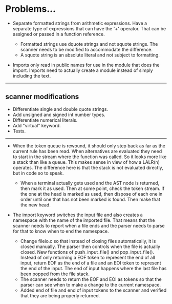 
# Problems...

* Separate formatted strings from arithmetic expressions. Have a separate type of expressions that can have the '+' operator. That can be assigned or passed in a function reference.
  * Formatted strings use dquote strings and not squote strings. The scanner needs to be modified to accommodate the difference.
  * A squote string is an absolute literal and not subject to formatting.

* Imports only read in public names for use in the module that does the import. Imports need to actually create a module instead of simply including the text.

---------------

## scanner modifications
* Differentiate single and double quote strings.
* Add unsigned and signed int number types.
* Differentiate numerical literals.
* Add "virtual" keyword.
* Tests.

----------

* When the token queue is rewound, it should only step back as far as the current rule has been read. When alternatives are evaluated they need to start in the stream where the function was called. So it looks more like a stack than like a queue. This makes sense in view of how a LALR(n) operates. The difference here is that the stack is not evaluated directly, but in code so to speak.
  * When a terminal actually gets used and the AST node is returned, then mark it as used. Then at some point, check the token stream. If the one at the head is marked as used, then dispose of each one in order until one that has not been marked is found. Then make that the new head.

* The import keyword switches the input file and also creates a namespace with the name of the imported file. That means that the scanner needs to report when a file ends and the parser needs to parse for that to know when to end the namespace.
  * Change fileio.c so that instead of closing files automatically, it is closed manually. The parser then controls when the file is actually closed. New functions of push_input_file() and pop_input_file(). Instead of only returning a EOF token to represent the end of all input, return EOF as the end of a file and an EOI token to represent the end of the input. The end of input happens where the last file has been popped from the file stack.
  * The scanner needs to return the EOF and EOI as tokens so that the parser can see when to make a change to the current namespace.
  * <DONE> Added end of file and end of input tokens to the scanner and   verified that they are being properly returned.
